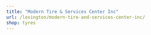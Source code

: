 ```yaml
---
title: "Modern Tire & Services Center Inc"
url: /lexington/modern-tire-and-services-center-inc/
shop: tyres
---
```

